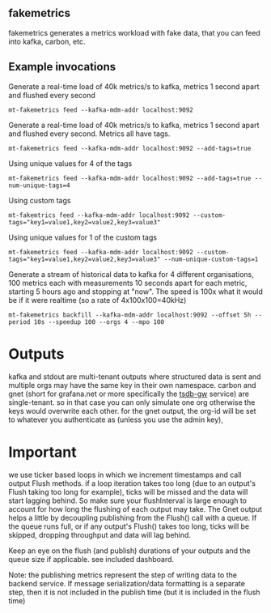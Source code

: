 ## fakemetrics

fakemetrics generates a metrics workload with fake data, that you can feed into kafka, carbon, etc.

## Example invocations

Generate a real-time load of 40k metrics/s to kafka, metrics 1 second apart and flushed every second

```
mt-fakemetrics feed --kafka-mdm-addr localhost:9092
```

Generate a real-time load of 40k metrics/s to kafka, metrics 1 second apart and flushed every second. Metrics all have tags.

```
mt-fakemetrics feed --kafka-mdm-addr localhost:9092 --add-tags=true
```

Using unique values for 4 of the tags

```
mt-fakemetrics feed --kafka-mdm-addr localhost:9092 --add-tags=true --num-unique-tags=4
```

Using custom tags

```
mt-fakemtrics feed --kafka-mdm-addr localhost:9092 --custom-tags="key1=value1,key2=value2,key3=value3"
```

Using unique values for 1 of the custom tags

```
mt-fakemetrics feed --kafka-mdm-addr localhost:9092 --custom-tags="key1=value1,key2=value2,key3=value3" --num-unique-custom-tags=1
```

Generate a stream of historical data to kafka for 4 different organisations, 100 metrics each
with measurements 10 seconds apart for each metric, starting 5 hours ago and stopping at "now".
The speed is 100x what it would be if it were realtime (so a rate of 4x100x100=40kHz)

```
mt-fakemetrics backfill --kafka-mdm-addr localhost:9092 --offset 5h --period 10s --speedup 100 --orgs 4 --mpo 100
```

# Outputs

kafka and stdout are multi-tenant outputs where structured data is sent and multiple orgs may have the same key in their own namespace.
carbon and gnet (short for grafana.net or more specifically the [tsdb-gw](https://github.com/raintank/tsdb-gw) service) are single-tenant.
so in that case you can only simulate one org otherwise the keys would overwrite each other.
for the gnet output, the org-id will be set to whatever you authenticate as (unless you use the admin key),

# Important

we use ticker based loops in which we increment timestamps and call output Flush methods.
if a loop iteration takes too long (due to an output's Flush taking too long for example),
ticks will be missed and the data will start lagging behind.
So make sure your flushInterval is large enough to account for how long the flushing of each
output may take.  The Gnet output helps a little by decoupling publishing from the Flush() call with a queue.
If the queue runs full, or if any output's Flush() takes too long, ticks will be skipped, dropping throughput and data will lag behind.

Keep an eye on the flush (and publish) durations of your outputs and the queue size if applicable.
see included dashboard.

Note: the publishing metrics represent the step of writing data to the backend service.
If message serialization/data formatting is a separate step, then it is not included in the publish time
(but it is included in the flush time)
